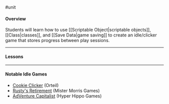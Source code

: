 #unit

#### Overview

Students will learn how to use [[Scriptable Object|scriptable objects]], [[Class|classes]], and [[Save Data|game saving]] to create an idle/clicker game that stores progress between play sessions.

---
#### Lessons


----
#### Notable Idle Games

- [Cookie Clicker](https://store.steampowered.com/app/1454400/Cookie_Clicker/) (Orteil)
- [Rusty's Retirement](https://store.steampowered.com/app/2666510/Rustys_Retirement/) (Mister Morris Games)
- [AdVenture Capitalist](https://store.steampowered.com/app/346900/AdVenture_Capitalist/) (Hyper Hippo Games)